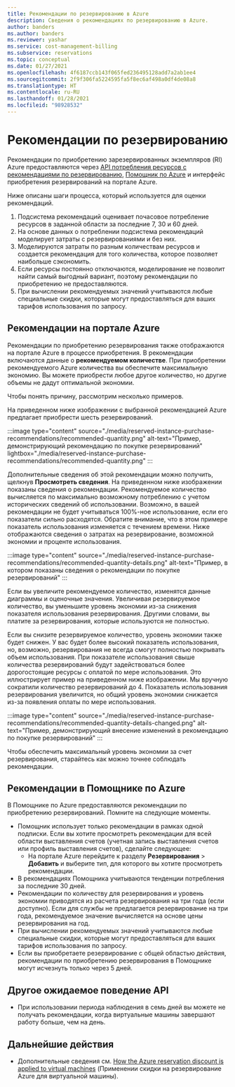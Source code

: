 ```yaml
---
title: Рекомендации по резервированию в Azure
description: Сведения о рекомендациях по резервированию в Azure.
author: banders
ms.author: banders
ms.reviewer: yashar
ms.service: cost-management-billing
ms.subservice: reservations
ms.topic: conceptual
ms.date: 01/27/2021
ms.openlocfilehash: 4f6187ccb143f065fed236495128add7a2ab1ee4
ms.sourcegitcommit: 2f9f306fa5224595fa5f8ec6af498a0df4de08a8
ms.translationtype: HT
ms.contentlocale: ru-RU
ms.lasthandoff: 01/28/2021
ms.locfileid: "98928532"
---
```

# <a name="reservation-recommendations"></a>Рекомендации по резервированию

Рекомендации по приобретению зарезервированных экземпляров (RI) Azure предоставляются через [API потребления ресурсов с рекомендациями по резервированию](/rest/api/consumption/reservationrecommendations), [Помощник по Azure](../../advisor/advisor-cost-recommendations.md#buy-reserved-virtual-machine-instances-to-save-money-over-pay-as-you-go-costs) и интерфейс приобретения резервирований на портале Azure.

Ниже описаны шаги процесса, который используется для оценки рекомендаций.

1. Подсистема рекомендаций оценивает почасовое потребление ресурсов в заданной области за последние 7, 30 и 60 дней.
2. На основе данных о потреблении подсистема рекомендаций моделирует затраты с резервированиями и без них.
3. Моделируются затраты по разным количествам ресурсов и создается рекомендация для того количества, которое позволяет наибольше сэкономить.
4. Если ресурсы постоянно отключаются, моделирование не позволит найти самый выгодный вариант, поэтому рекомендации по приобретению не предоставляются.
5. При вычислении рекомендуемых значений учитываются любые специальные скидки, которые могут предоставляться для ваших тарифов использования по запросу.

## <a name="recommendations-in-the-azure-portal"></a>Рекомендации на портале Azure

Рекомендации по приобретению резервирования также отображаются на портале Azure в процессе приобретения. В рекомендации включаются данные о **рекомендуемом количестве**. При приобретении рекомендуемого Azure количества вы обеспечите максимальную экономию. Вы можете приобрести любое другое количество, но другие объемы не дадут оптимальной экономии.

Чтобы понять причину, рассмотрим несколько примеров.

На приведенном ниже изображении с выбранной рекомендацией Azure предлагает приобрести шесть резервирований.

:::image type="content" source="./media/reserved-instance-purchase-recommendations/recommended-quantity.png" alt-text="Пример, демонстрирующий рекомендацию по покупке резервирований" lightbox="./media/reserved-instance-purchase-recommendations/recommended-quantity.png" :::

Дополнительные сведения об этой рекомендации можно получить, щелкнув **Просмотреть сведения**. На приведенном ниже изображении показаны сведения о рекомендации. Рекомендуемое количество вычисляется по максимально возможному потреблению с учетом исторических сведений об использовании. Возможно, в вашей рекомендации не будет учитываться 100%-ное использование, если его показатели сильно расходятся. Обратите внимание, что в этом примере показатель использования изменяется с течением времени. Ниже отображаются сведения о затратах на резервирование, возможной экономии и проценте использования.

:::image type="content" source="./media/reserved-instance-purchase-recommendations/recommended-quantity-details.png" alt-text="Пример, в котором показаны сведения о рекомендации по покупке резервирований" :::

Если вы увеличите рекомендуемое количество, изменятся данные диаграммы и оценочные значения. Увеличивая резервируемое количество, вы уменьшите уровень экономии из-за снижения показателя использования резервирования. Другими словами, вы платите за резервирования, которые используются не полностью.

Если вы снизите резервируемое количество, уровень экономии также будет снижен. У вас будет более высокий показатель использования, но, возможно, резервирования не всегда смогут полностью покрывать объем использования. При показателе использования свыше количества резервирований будут задействоваться более дорогостоящие ресурсы с оплатой по мере использования. Это иллюстрирует пример на приведенном ниже изображении. Мы вручную сократили количество резервирований до 4. Показатель использования резервирования увеличится, но общий уровень экономии снижается из-за появления оплаты по мере использования.

:::image type="content" source="./media/reserved-instance-purchase-recommendations/recommended-quantity-details-changed.png" alt-text="Пример, демонстрирующий внесение изменений в рекомендацию по покупке резервирований" :::

Чтобы обеспечить максимальный уровень экономии за счет резервирования, старайтесь как можно точнее соблюдать рекомендации.

## <a name="recommendations-in-azure-advisor"></a>Рекомендации в Помощнике по Azure

В Помощнике по Azure предоставляются рекомендации по приобретению резервирований. Помните на следующие моменты.

- Помощник использует только рекомендации в рамках одной подписки. Если вы хотите просмотреть рекомендации для всей области выставления счетов (учетная запись выставления счетов или профиль выставления счетов), сделайте следующее:
  -  На портале Azure перейдите к разделу **Резервирования** > **Добавить** и выберите тип, для которого вы хотите просмотреть рекомендации.
- В рекомендациях Помощника учитываются тенденции потребления за последние 30 дней.
- Рекомендации по количеству для резервирования и уровень экономии приводятся из расчета резервирования на три года (если доступно). Если для службы не предлагается резервирование на три года, рекомендуемое значение вычисляется на основе цены резервирования на год.
- При вычислении рекомендуемых значений учитываются любые специальные скидки, которые могут предоставляться для ваших тарифов использования по запросу.
- Если вы приобретаете резервирование с общей областью действия, рекомендации по приобретению резервирования в Помощнике могут исчезнуть только через 5 дней.

## <a name="other-expected-api-behavior"></a>Другое ожидаемое поведение API

- При использовании периода наблюдения в семь дней вы можете не получать рекомендации, когда виртуальные машины завершают работу больше, чем на день.

## <a name="next-steps"></a>Дальнейшие действия

- Дополнительные сведения см. [How the Azure reservation discount is applied to virtual machines](../manage/understand-vm-reservation-charges.md) (Применении скидки на резервирование Azure для виртуальной машины).
